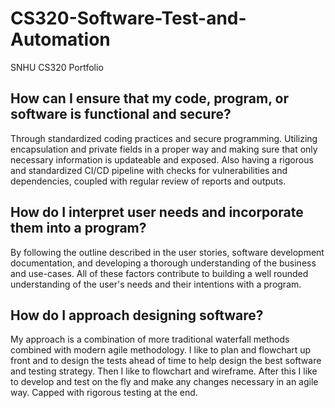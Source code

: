 # CS320-Software-Test-and-Automation
SNHU CS320 Portfolio

## How can I ensure that my code, program, or software is functional and secure?
Through standardized coding practices and secure programming. Utilizing encapsulation and private fields in a proper way and making sure that only necessary information is updateable and exposed. Also having a rigorous and standardized CI/CD pipeline with checks for vulnerabilities and dependencies, coupled with regular review of reports and outputs. 

## How do I interpret user needs and incorporate them into a program?
By following the outline described in the user stories, software development documentation, and developing a thorough understanding of the business and use-cases. All of these factors contribute to building a well rounded understanding of the user's needs and their intentions with a program.

## How do I approach designing software?
My approach is a combination of more traditional waterfall methods combined with modern agile methodology. I like to plan and flowchart up front and to design the tests ahead of time to help design the best software and testing strategy. Then I like to flowchart and wireframe. After this I like to develop and test on the fly and make any changes necessary in an agile way. Capped with rigorous testing at the end.
